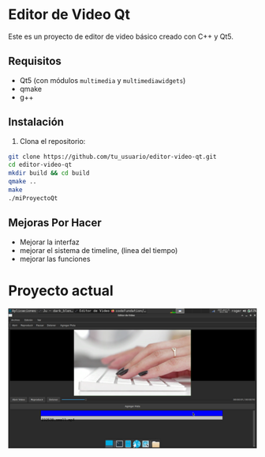 # Editor de Video Qt

Este es un proyecto de editor de video básico creado con C++ y Qt5.

## Requisitos

- Qt5 (con módulos `multimedia` y `multimediawidgets`)
- qmake
- g++

## Instalación

1. Clona el repositorio:

```bash
git clone https://github.com/tu_usuario/editor-video-qt.git
cd editor-video-qt
mkdir build && cd build
qmake ..
make
./miProyectoQt
```
## Mejoras Por Hacer
- Mejorar la interfaz
- mejorar el sistema de timeline, (linea del tiempo)
- mejorar las funciones

# Proyecto actual
![Vista previa](avances_de_videoEditor.png)
